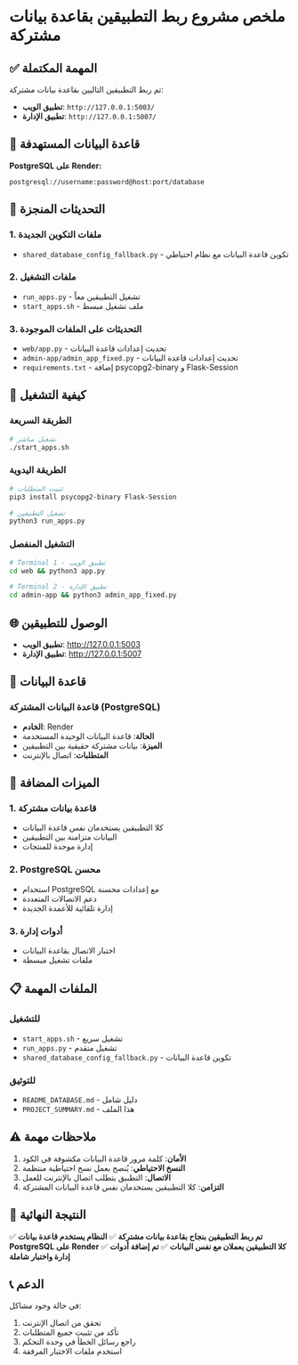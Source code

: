 # ملخص مشروع ربط التطبيقين بقاعدة بيانات مشتركة

## ✅ المهمة المكتملة

تم ربط التطبيقين التاليين بقاعدة بيانات مشتركة:
- **تطبيق الويب**: `http://127.0.0.1:5003/`
- **تطبيق الإدارة**: `http://127.0.0.1:5007/`

## 🎯 قاعدة البيانات المستهدفة

**PostgreSQL على Render:**
```
postgresql://username:password@host:port/database
```

## 🔧 التحديثات المنجزة

### 1. ملفات التكوين الجديدة
- `shared_database_config_fallback.py` - تكوين قاعدة البيانات مع نظام احتياطي

### 2. ملفات التشغيل
- `run_apps.py` - تشغيل التطبيقين معاً
- `start_apps.sh` - ملف تشغيل مبسط

### 3. التحديثات على الملفات الموجودة
- `web/app.py` - تحديث إعدادات قاعدة البيانات
- `admin-app/admin_app_fixed.py` - تحديث إعدادات قاعدة البيانات
- `requirements.txt` - إضافة psycopg2-binary و Flask-Session

## 🚀 كيفية التشغيل

### الطريقة السريعة
```bash
# تشغيل مباشر
./start_apps.sh
```

### الطريقة اليدوية
```bash
# تثبيت المتطلبات
pip3 install psycopg2-binary Flask-Session

# تشغيل التطبيقين
python3 run_apps.py
```

### التشغيل المنفصل
```bash
# Terminal 1 - تطبيق الويب
cd web && python3 app.py

# Terminal 2 - تطبيق الإدارة
cd admin-app && python3 admin_app_fixed.py
```

## 🌐 الوصول للتطبيقين

- **تطبيق الويب**: http://127.0.0.1:5003
- **تطبيق الإدارة**: http://127.0.0.1:5007

## 💾 قاعدة البيانات

### قاعدة البيانات المشتركة (PostgreSQL)
- **الخادم**: Render
- **الحالة**: قاعدة البيانات الوحيدة المستخدمة
- **الميزة**: بيانات مشتركة حقيقية بين التطبيقين
- **المتطلبات**: اتصال بالإنترنت

## 🔄 الميزات المضافة

### 1. قاعدة بيانات مشتركة
- كلا التطبيقين يستخدمان نفس قاعدة البيانات
- البيانات متزامنة بين التطبيقين
- إدارة موحدة للمنتجات

### 2. PostgreSQL محسن
- استخدام PostgreSQL مع إعدادات محسنة
- دعم الاتصالات المتعددة
- إدارة تلقائية للأعمدة الجديدة

### 3. أدوات إدارة
- اختبار الاتصال بقاعدة البيانات
- ملفات تشغيل مبسطة

## 📋 الملفات المهمة

### للتشغيل
- `start_apps.sh` - تشغيل سريع
- `run_apps.py` - تشغيل متقدم
- `shared_database_config_fallback.py` - تكوين قاعدة البيانات

### للتوثيق
- `README_DATABASE.md` - دليل شامل
- `PROJECT_SUMMARY.md` - هذا الملف

## ⚠️ ملاحظات مهمة

1. **الأمان**: كلمة مرور قاعدة البيانات مكشوفة في الكود
2. **النسخ الاحتياطي**: يُنصح بعمل نسخ احتياطية منتظمة
3. **الاتصال**: التطبيق يتطلب اتصال بالإنترنت للعمل
4. **التزامن**: كلا التطبيقين يستخدمان نفس قاعدة البيانات المشتركة

## 🎉 النتيجة النهائية

✅ **تم ربط التطبيقين بنجاح بقاعدة بيانات مشتركة**
✅ **النظام يستخدم قاعدة بيانات PostgreSQL على Render**
✅ **كلا التطبيقين يعملان مع نفس البيانات**
✅ **تم إضافة أدوات إدارة واختبار شاملة**

## 📞 الدعم

في حالة وجود مشاكل:
1. تحقق من اتصال الإنترنت
2. تأكد من تثبيت جميع المتطلبات
3. راجع رسائل الخطأ في وحدة التحكم
4. استخدم ملفات الاختبار المرفقة
